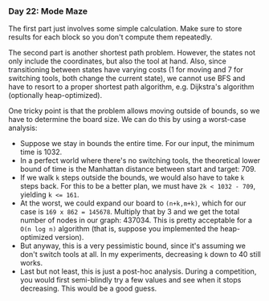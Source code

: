 ### Day 22: Mode Maze

The first part just involves some simple calculation. Make sure to store results for each block so you don't compute them repeatedly.

The second part is another shortest path problem. However, the states not only include the coordinates, but also the tool at hand. Also, since transitioning between states have varying costs (1 for moving and 7 for switching tools, both change the current state), we cannot use BFS and have to resort to a proper shortest path algorithm, e.g. Dijkstra's algorithm (optionally heap-optimized).

One tricky point is that the problem allows moving outside of bounds, so we have to determine the board size. We can do this by using a worst-case analysis:

- Suppose we stay in bounds the entire time. For our input, the minimum time is 1032.
- In a perfect world where there's no switching tools, the theoretical lower bound of time is the Manhattan distance between start and target: 709.
- If we walk `k` steps outside the bounds, we would also have to take `k` steps back. For this to be a better plan, we must have `2k < 1032 - 709`, yielding `k <= 161`.
- At the worst, we could expand our board to `(n+k,m+k)`, which for our case is `169 x 862 = 145678`. Multiply that by 3 and we get the total number of nodes in our graph: 437034. This is pretty acceptable for a `O(n log n)` algorithm (that is, suppose you implemented the heap-optimized version).
- But anyway, this is a very pessimistic bound, since it's assuming we don't switch tools at all. In my experiments, decreasing `k` down to 40 still works.
- Last but not least, this is just a post-hoc analysis. During a competition, you would first semi-blindly try a few values and see when it stops decreasing. This would be a good guess.
